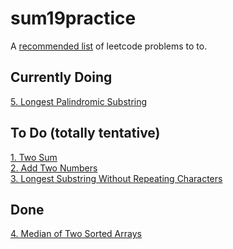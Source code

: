 # sum19practice

A [recommended list](https://www.teamblind.com/article/New-Year-Gift---Curated-List-of-Top-100-LeetCode-Questions-to-Save-Your-Time-OaM1orEU "YEET") of leetcode problems to to.


## Currently Doing
[5. Longest Palindromic Substring](https://leetcode.com/problems/longest-palindromic-substring/ "Longest Palindromic Substring")
<br/>

## To Do (totally tentative)
[1. Two Sum](https://leetcode.com/problems/two-sum/ "Two Sum")<br/>
[2. Add Two Numbers](https://leetcode.com/problems/add-two-numbers/ "Add Two Numbers")<br/>
[3. Longest Substring Without Repeating Characters](https://leetcode.com/problems/longest-substring-without-repeating-characters/ "Longest Substring Without Repeating Characters")<br/>

## Done
[4. Median of Two Sorted Arrays](https://leetcode.com/problems/median-of-two-sorted-arrays/ "Median of Two Sorted Arrays")
<br/>

